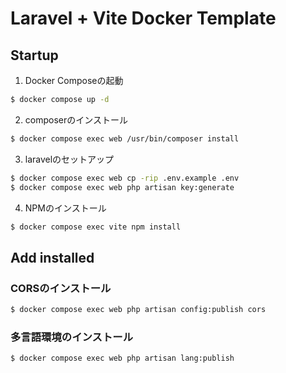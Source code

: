 # Laravel + Vite Docker Template

## Startup
1. Docker Composeの起動
~~~sh
$ docker compose up -d
~~~

2. composerのインストール
~~~sh
$ docker compose exec web /usr/bin/composer install
~~~

3. laravelのセットアップ
~~~sh
$ docker compose exec web cp -rip .env.example .env
$ docker compose exec web php artisan key:generate
~~~

4. NPMのインストール
~~~sh
$ docker compose exec vite npm install
~~~

## Add installed
### CORSのインストール
~~~sh
$ docker compose exec web php artisan config:publish cors
~~~

### 多言語環境のインストール
~~~sh
$ docker compose exec web php artisan lang:publish
~~~
